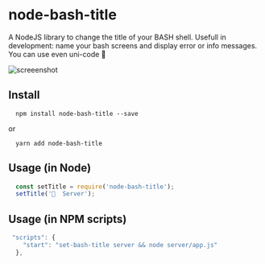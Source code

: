 # node-bash-title

A NodeJS library to change the title of your BASH shell. Usefull in development: name your bash screens and display error or info messages. You can use even uni-code 🍻

![screeenshot](https://cloud.githubusercontent.com/assets/582533/20051424/3caa15b6-a4cf-11e6-8ce3-642523998a04.png)


## Install

```
  npm install node-bash-title --save
```

or 

```
  yarn add node-bash-title
````


## Usage (in Node)

```javascript
  const setTitle = require('node-bash-title');
  setTitle('🍻  Server');
```

## Usage (in NPM scripts)

```javascript
 "scripts": {
    "start": "set-bash-title server && node server/app.js"
  },
```

